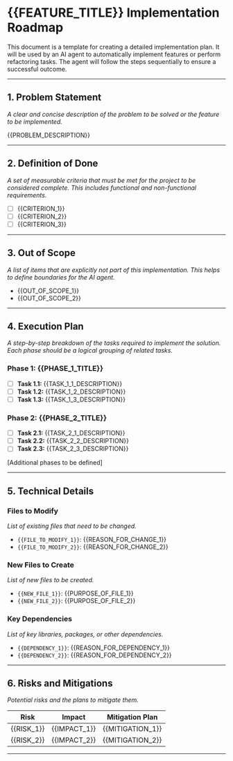# {{FEATURE_TITLE}} Implementation Roadmap

This document is a template for creating a detailed implementation plan. It will be used by an AI agent to automatically implement features or perform refactoring tasks. The agent will follow the steps sequentially to ensure a successful outcome.

---

## 1. Problem Statement

*A clear and concise description of the problem to be solved or the feature to be implemented.*

{{PROBLEM_DESCRIPTION}}

---

## 2. Definition of Done

*A set of measurable criteria that must be met for the project to be considered complete. This includes functional and non-functional requirements.*

- [ ] {{CRITERION_1}}
- [ ] {{CRITERION_2}}
- [ ] {{CRITERION_3}}

---

## 3. Out of Scope

*A list of items that are explicitly not part of this implementation. This helps to define boundaries for the AI agent.*

- {{OUT_OF_SCOPE_1}}
- {{OUT_OF_SCOPE_2}}

---

## 4. Execution Plan

*A step-by-step breakdown of the tasks required to implement the solution. Each phase should be a logical grouping of related tasks.*

### Phase 1: {{PHASE_1_TITLE}}
- [ ] **Task 1.1:** {{TASK_1_1_DESCRIPTION}}
- [ ] **Task 1.2:** {{TASK_1_2_DESCRIPTION}}
- [ ] **Task 1.3:** {{TASK_1_3_DESCRIPTION}}

### Phase 2: {{PHASE_2_TITLE}}
- [ ] **Task 2.1:** {{TASK_2_1_DESCRIPTION}}
- [ ] **Task 2.2:** {{TASK_2_2_DESCRIPTION}}
- [ ] **Task 2.3:** {{TASK_2_3_DESCRIPTION}}

[Additional phases to be defined]

---

## 5. Technical Details

### Files to Modify
*List of existing files that need to be changed.*
- `{{FILE_TO_MODIFY_1}}`: {{REASON_FOR_CHANGE_1}}
- `{{FILE_TO_MODIFY_2}}`: {{REASON_FOR_CHANGE_2}}

### New Files to Create
*List of new files to be created.*
- `{{NEW_FILE_1}}`: {{PURPOSE_OF_FILE_1}}
- `{{NEW_FILE_2}}`: {{PURPOSE_OF_FILE_2}}

### Key Dependencies
*List of key libraries, packages, or other dependencies.*
- `{{DEPENDENCY_1}}`: {{REASON_FOR_DEPENDENCY_1}}
- `{{DEPENDENCY_2}}`: {{REASON_FOR_DEPENDENCY_2}}

---

## 6. Risks and Mitigations

*Potential risks and the plans to mitigate them.*

| Risk | Impact | Mitigation Plan |
|------|--------|-----------------|
| {{RISK_1}} | {{IMPACT_1}} | {{MITIGATION_1}} |
| {{RISK_2}} | {{IMPACT_2}} | {{MITIGATION_2}} |

---

